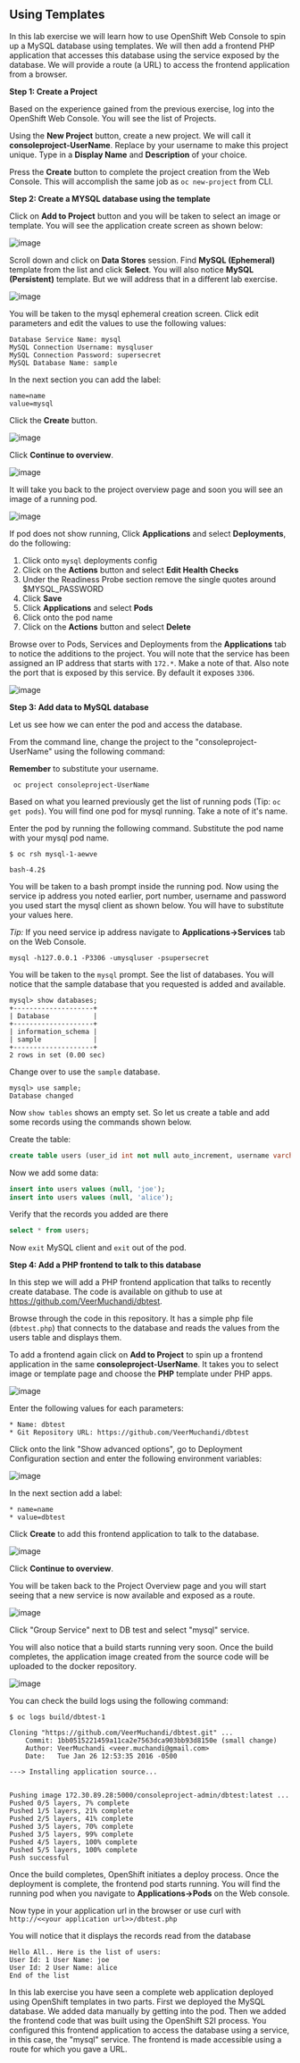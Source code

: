 ## Using Templates

In this lab exercise we will learn how to use OpenShift Web Console to spin up a MySQL database using templates. We will then add a frontend PHP application that accesses this database using the service exposed by the database. We will provide a route (a URL) to access the frontend application from a browser.

**Step 1: Create a Project**

Based on the experience gained from the previous exercise, log into the OpenShift Web Console. You will see the list of Projects.

Using the **New Project** button, create a new project. We will call it **consoleproject-UserName**. Replace by your username to make this project unique. Type in a **Display Name** and **Description** of your choice.

Press the **Create** button to complete the project creation from the Web Console. This will accomplish the same job as `oc new-project` from CLI.

**Step 2: Create a MYSQL database using the template**

Click on **Add to Project** button and you will be taken to select an image or template. You will see the application create screen as shown below:

![image](images/application_create_screen.png)

Scroll down and click on **Data Stores** session. Find **MySQL (Ephemeral)** template from the list and click **Select**. You will also notice **MySQL (Persistent)** template. But we will address that in a different lab exercise.

![image](images/mysql_ephemeral_template.png)

You will be taken to the mysql ephemeral creation screen. Click edit parameters and edit the values to use the following values:

```
Database Service Name: mysql
MySQL Connection Username: mysqluser
MySQL Connection Password: supersecret
MySQL Database Name: sample
```

In the next section you can add the label:

```
name=name
value=mysql
```

Click the **Create** button.

![image](images/mysql_ephemeral_creation.png)

Click **Continue to overview**.

![image](images/mysql_pod_on_proj_details.png)

It will take you back to the project overview page and soon you will see an image of a running pod.

![image](images/mysql_pod_on_proj_overview.png)

If pod does not show running, Click **Applications** and select **Deployments**, do the following:

1. Click onto `mysql` deployments config
2. Click on the **Actions** button and select **Edit Health Checks**
3. Under the Readiness Probe section remove the single quotes around $MYSQL_PASSWORD
4. Click **Save**
5. Click **Applications** and select **Pods**
6. Click onto the pod name
7. Click on the **Actions** button and select **Delete**


Browse over to Pods, Services and Deployments from the **Applications** tab to notice the additions to the project. You will note that the service has been assigned an IP address that starts with `172.*`. Make a note of that. Also note the port that is exposed by this service. By default it exposes `3306`.

![image](images/mysql_service.png)

**Step 3: Add data to MySQL database**

Let us see how we can enter the pod and access the database.

From the command line, change the project to the "consoleproject-UserName" using the following command:

**Remember** to substitute your username.

````
 oc project consoleproject-UserName
````

Based on what you learned previously get the list of running pods (Tip: `oc get pods`). You will find one pod for mysql running. Take a note of it's name.

Enter the pod by running the following command. Substitute the pod name with your mysql pod name.

````
$ oc rsh mysql-1-aewve

bash-4.2$
````

You will be taken to a bash prompt inside the running pod. Now using the service ip address you noted earlier, port number, username and password you used start the mysql client as shown below. You will have to substitute your values here.

*Tip:* If you need service ip address navigate to **Applications->Services** tab on the Web Console.

````
mysql -h127.0.0.1 -P3306 -umysqluser -psupersecret
````

You will be taken to the `mysql` prompt. See the list of databases. You will notice that the sample database that you requested is added and available.

````
mysql> show databases;
+--------------------+
| Database           |
+--------------------+
| information_schema |
| sample             |
+--------------------+
2 rows in set (0.00 sec)
````

Change over to use the `sample` database.

````
mysql> use sample;
Database changed
````

Now `show tables` shows an empty set. So let us create a table and add some records using the commands shown below.

Create the table:

````sql
create table users (user_id int not null auto_increment, username varchar(200),PRIMARY KEY(user_id));
````

Now we add some data:

````sql
insert into users values (null, 'joe');
insert into users values (null, 'alice');
````

Verify that the records you added are there

````sql
select * from users;
````

Now `exit` MySQL client and `exit` out of the pod.


**Step 4: Add a PHP frontend to talk to this database**

In this step we will add a PHP frontend application that talks to recently create database. The code is available on github to use at https://github.com/VeerMuchandi/dbtest.

Browse through the code in this repository. It has a simple php file (`dbtest.php`) that connects to the database and reads the values from the users table and displays them.

To add a frontend again click on **Add to Project** to spin up a frontend application in the same **consoleproject-UserName**. It takes you to select image or template page and choose the **PHP** template under PHP apps.

![image](images/php.png)

Enter the following values for each parameters:

```
* Name: dbtest
* Git Repository URL: https://github.com/VeerMuchandi/dbtest
```
Click onto the link "Show advanced options", go to Deployment Configuration section and enter the following environment variables:


![image](images/dbtest_deployment_env.png)


In the next section add a label:

```
* name=name
* value=dbtest
```

Click **Create** to add this frontend application to talk to the database.

![image](images/cakephp_confirm.png)

Click **Continue to overview**.

You will be taken back to the Project Overview page and you will start seeing that a new service is now available and exposed as a route.

![image](images/dbtest_build.png)

Click "Group Service" next to DB test and select "mysql" service.

You will also notice that a build starts running very soon. Once the build completes, the application image created from the source code will be uploaded to the docker repository.

![image](images/console_project_overview.png)

You can check the build logs using the following command:

````
$ oc logs build/dbtest-1

Cloning "https://github.com/VeerMuchandi/dbtest.git" ...
	Commit:	1bb0515221459a11ca2e7563dca903bb93d8150e (small change)
	Author:	VeerMuchandi <veer.muchandi@gmail.com>
	Date:	Tue Jan 26 12:53:35 2016 -0500

---> Installing application source...


Pushing image 172.30.89.28:5000/consoleproject-admin/dbtest:latest ...
Pushed 0/5 layers, 7% complete
Pushed 1/5 layers, 21% complete
Pushed 2/5 layers, 41% complete
Pushed 3/5 layers, 70% complete
Pushed 3/5 layers, 99% complete
Pushed 4/5 layers, 100% complete
Pushed 5/5 layers, 100% complete
Push successful
````
Once the build completes, OpenShift initiates a deploy process. Once the deployment is complete, the frontend pod starts running. You will find the running pod when you navigate to **Applications->Pods** on the Web console.

Now type in your application url in the browser or use curl with `http://<<your application url>>/dbtest.php`

You will notice that it displays the records read from the database

````
Hello All.. Here is the list of users:
User Id: 1 User Name: joe
User Id: 2 User Name: alice
End of the list

````

In this lab exercise you have seen a complete web application deployed using OpenShift templates in two parts.
First we deployed the MySQL database. We added data manually by getting into the pod.
Then we added the frontend code that was built using the OpenShift S2I process.
You configured this frontend application to access the database using a service, in this case, the "mysql" service.
The frontend is made accessible using a route for which you gave a URL.

